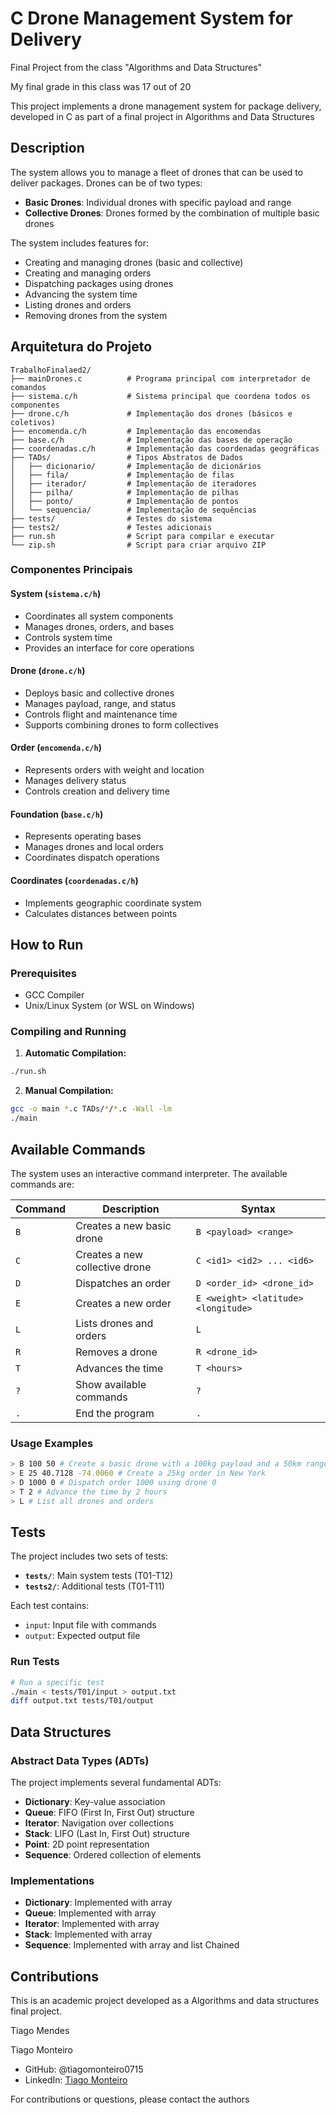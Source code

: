 # C Drone Management System for Delivery

Final Project from the class "Algorithms and Data Structures"

My final grade in this class was 17 out of 20

This project implements a drone management system for package delivery, developed in C as part of a final project in Algorithms and Data Structures

## Description

The system allows you to manage a fleet of drones that can be used to deliver packages. Drones can be of two types:
- **Basic Drones**: Individual drones with specific payload and range
- **Collective Drones**: Drones formed by the combination of multiple basic drones

The system includes features for:
- Creating and managing drones (basic and collective)
- Creating and managing orders
- Dispatching packages using drones
- Advancing the system time
- Listing drones and orders
- Removing drones from the system

## Arquitetura do Projeto

```
TrabalhoFinalaed2/
├── mainDrones.c          # Programa principal com interpretador de comandos
├── sistema.c/h           # Sistema principal que coordena todos os componentes
├── drone.c/h             # Implementação dos drones (básicos e coletivos)
├── encomenda.c/h         # Implementação das encomendas
├── base.c/h              # Implementação das bases de operação
├── coordenadas.c/h       # Implementação das coordenadas geográficas
├── TADs/                 # Tipos Abstratos de Dados
│   ├── dicionario/       # Implementação de dicionários
│   ├── fila/             # Implementação de filas
│   ├── iterador/         # Implementação de iteradores
│   ├── pilha/            # Implementação de pilhas
│   ├── ponto/            # Implementação de pontos
│   └── sequencia/        # Implementação de sequências
├── tests/                # Testes do sistema
├── tests2/               # Testes adicionais
├── run.sh                # Script para compilar e executar
└── zip.sh                # Script para criar arquivo ZIP
```

### Componentes Principais

#### System (`sistema.c/h`)
- Coordinates all system components
- Manages drones, orders, and bases
- Controls system time
- Provides an interface for core operations

#### Drone (`drone.c/h`)
- Deploys basic and collective drones
- Manages payload, range, and status
- Controls flight and maintenance time
- Supports combining drones to form collectives

#### Order (`encomenda.c/h`)
- Represents orders with weight and location
- Manages delivery status
- Controls creation and delivery time

#### Foundation (`base.c/h`)
- Represents operating bases
- Manages drones and local orders
- Coordinates dispatch operations

#### Coordinates (`coordenadas.c/h`)
- Implements geographic coordinate system
- Calculates distances between points

## How to Run

### Prerequisites
- GCC Compiler
- Unix/Linux System (or WSL on Windows)

### Compiling and Running

1. **Automatic Compilation:**
```bash
./run.sh
```

2. **Manual Compilation:**
```bash
gcc -o main *.c TADs/*/*.c -Wall -lm
./main
   ```

## Available Commands

The system uses an interactive command interpreter. The available commands are:

| Command | Description | Syntax |
|---------|----------|---------|
| `B` | Creates a new basic drone | `B <payload> <range>` |
| `C` | Creates a new collective drone | `C <id1> <id2> ... <id6>` |
| `D` | Dispatches an order | `D <order_id> <drone_id>` |
| `E` | Creates a new order | `E <weight> <latitude> <longitude>` |
| `L` | Lists drones and orders | `L` |
| `R` | Removes a drone | `R <drone_id>` |
| `T` | Advances the time | `T <hours>` |
| `?` | Show available commands | `?` |
| `.` | End the program | `.` |

### Usage Examples

```bash
> B 100 50 # Create a basic drone with a 100kg payload and a 50km range
> E 25 40.7128 -74.0060 # Create a 25kg order in New York
> D 1000 0 # Dispatch order 1000 using drone 0
> T 2 # Advance the time by 2 hours
> L # List all drones and orders
```

## Tests

The project includes two sets of tests:

- **`tests/`**: Main system tests (T01-T12)
- **`tests2/`**: Additional tests (T01-T11)

Each test contains:
- `input`: Input file with commands
- `output`: Expected output file

### Run Tests

```bash
# Run a specific test
./main < tests/T01/input > output.txt
diff output.txt tests/T01/output
```

## Data Structures

### Abstract Data Types (ADTs)

The project implements several fundamental ADTs:

- **Dictionary**: Key-value association
- **Queue**: FIFO (First In, First Out) structure
- **Iterator**: Navigation over collections
- **Stack**: LIFO (Last In, First Out) structure
- **Point**: 2D point representation
- **Sequence**: Ordered collection of elements

### Implementations

- **Dictionary**: Implemented with array
- **Queue**: Implemented with array
- **Iterator**: Implemented with array
- **Stack**: Implemented with array
- **Sequence**: Implemented with array and list Chained

## Contributions

This is an academic project developed as a Algorithms and data structures final project. 

Tiago Mendes

Tiago Monteiro

- GitHub: @tiagomonteiro0715
- LinkedIn: [Tiago Monteiro](https://www.linkedin.com/in/tiago-monteiro-/)

For contributions or questions, please contact the authors
